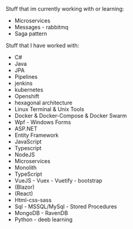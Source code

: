 Stuff that im currently working with or learning:
 - Microservices
 - Messages - rabbitmq
 - Saga pattern
 

Stuff that I have worked with:
 - C# 
 - Java 
 - JPA
 - Pipelines
 - jenkins
 - kubernetes
 - Openshift
 - hexagonal architecture
 - Linux Terminal & Unix Tools
 - Docker & Docker-Compose & Docker Swarm
 - Wpf - Windows Forms
 - ASP.NET
 - Entity Framework
 - JavaScript
 - Typescript 
 - NodeJS 
 - Microservices
 - Monolith
 - TypeScript
 - VueJS - Vuex - Vuetify - bootstrap
 - (Blazor)
 - (React)
 - Html-css-sass
 - Sql - MSSQL/MySql - Stored Procedures
 - MongoDB - RavenDB
 - Python - deeb learning
